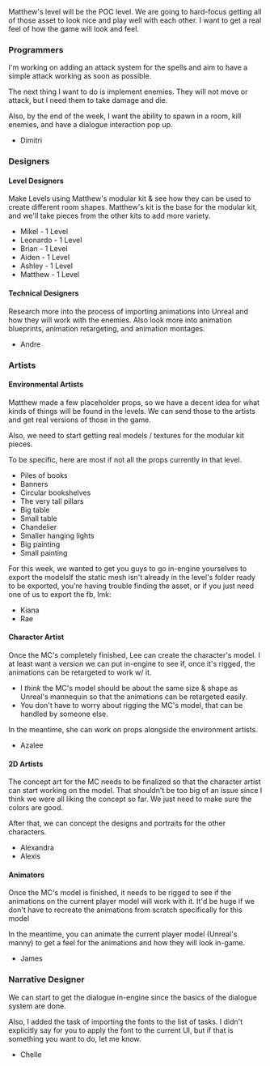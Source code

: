 Matthew's level will be the POC level. We are going to hard-focus getting all of those asset to look nice and play well with each other. I want to get a real feel of how the game will look and feel.

### Programmers
I'm working on adding an attack system for the spells and aim to have a simple attack working as soon as possible.

The next thing I want to do is implement enemies. They will not move or attack, but I need them to take damage and die.

Also, by the end of the week, I want the ability to spawn in a room, kill enemies, and have a dialogue interaction pop up.

- Dimitri

### Designers

#### Level Designers

Make Levels using Matthew's modular kit & see how they can be used to create different room shapes. Matthew's kit is the base for the modular kit, and we'll take pieces from the other kits to add more variety.

- Mikel - 1 Level
- Leonardo - 1 Level
- Brian - 1 Level
- Aiden - 1 Level
- Ashley - 1 Level
- Matthew - 1 Level

#### Technical Designers

Research more into the process of importing animations into Unreal and how they will work with the enemies. Also look more into animation blueprints, animation retargeting, and animation montages.

- Andre

### Artists

#### Environmental Artists

Matthew made a few placeholder props, so we have a decent idea for what kinds of things will be found in the levels. We can send those to the artists and get real versions of those in the game.

Also, we need to start getting real models / textures for the modular kit pieces.

To be specific, here are most if not all the props currently in that level.
- Piles of books
- Banners
- Circular bookshelves
- The very tall pillars
- Big table
- Small table
- Chandelier
- Smaller hanging lights
- Big painting
- Small painting

For this week, we wanted to get you guys to go in-engine yourselves to export the modelsIf the static mesh isn't already in the level's folder ready to be exported, you're having trouble finding the asset, or if you just need one of us to export the fb, lmk:

- Kiana
- Rae

#### Character Artist

Once the MC's completely finished, Lee can create the character's model. I at least want a version we can put in-engine to see if, once it's rigged, the animations can be retargeted to work w/ it.
- I *think* the MC's model should be about the same size & shape as Unreal's mannequin so that the animations can be retargeted easily.
- You don't have to worry about rigging the MC's model, that can be handled by someone else.

In the meantime, she can work on props alongside the environment artists.

- Azalee

#### 2D Artists

The concept art for the MC needs to be finalized so that the character artist can start working on the model. That shouldn't be too big of an issue since I think we were all liking the concept so far. We just need to make sure the colors are good.

After that, we can concept the designs and portraits for the other characters.

- Alexandra
- Alexis

#### Animators

Once the MC's model is finished, it needs to be rigged to see if the animations on the current player model will work with it. It'd be huge if we don't have to recreate the animations from scratch specifically for this model

In the meantime, you can animate the current player model (Unreal's manny) to get a feel for the animations and how they will look in-game.

- James

### Narrative Designer

We can start to get the dialogue in-engine since the basics of the dialogue system are done.

Also, I added the task of importing the fonts to the list of tasks. I didn't explicitly say for you to apply the font to the current UI, but if that is something you want to do, let me know.

- Chelle
